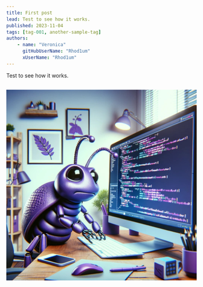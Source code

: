 ```yaml
---
title: First post
lead: Test to see how it works.
published: 2023-11-04
tags: [tag-001, another-sample-tag]
authors:
    - name: "Veronica"
      gitHubUserName: "Rhod1um"
      xUserName: "Rhod1um"
---
```


Test to see how it works.

##

![programming bug](media/programming_bug.jpg)


